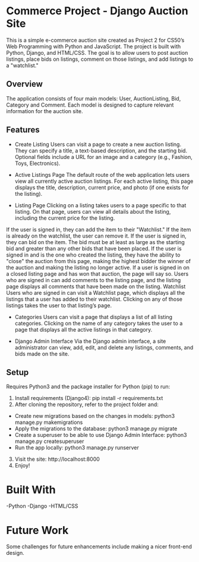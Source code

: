 # Commerce Project - Django Auction Site
This is a simple e-commerce auction site created as Project 2 for CS50’s Web Programming with Python and JavaScript. The project is built with Python, Django, and HTML/CSS. The goal is to allow users to post auction listings, place bids on listings, comment on those listings, and add listings to a "watchlist."

## Overview
The application consists of four main models: User, AuctionListing, Bid, Category and Comment. Each model is designed to capture relevant information for the auction site.

## Features
- Create Listing
Users can visit a page to create a new auction listing. They can specify a title, a text-based description, and the starting bid. Optional fields include a URL for an image and a category (e.g., Fashion, Toys, Electronics).

- Active Listings Page
The default route of the web application lets users view all currently active auction listings. For each active listing, this page displays the title, description, current price, and photo (if one exists for the listing).

- Listing Page
Clicking on a listing takes users to a page specific to that listing. On that page, users can view all details about the listing, including the current price for the listing.

If the user is signed in, they can add the item to their "Watchlist." If the item is already on the watchlist, the user can remove it.
If the user is signed in, they can bid on the item. The bid must be at least as large as the starting bid and greater than any other bids that have been placed.
If the user is signed in and is the one who created the listing, they have the ability to "close" the auction from this page, making the highest bidder the winner of the auction and making the listing no longer active.
If a user is signed in on a closed listing page and has won that auction, the page will say so.
Users who are signed in can add comments to the listing page, and the listing page displays all comments that have been made on the listing.
Watchlist
Users who are signed in can visit a Watchlist page, which displays all the listings that a user has added to their watchlist. Clicking on any of those listings takes the user to that listing’s page.

- Categories
Users can visit a page that displays a list of all listing categories. Clicking on the name of any category takes the user to a page that displays all the active listings in that category.

- Django Admin Interface
Via the Django admin interface, a site administrator can view, add, edit, and delete any listings, comments, and bids made on the site.

## Setup
Requires Python3 and the package installer for Python (pip) to run:

1. Install requirements (Django4): pip install -r requirements.txt
2. After cloning the repository, refer to the project folder and:
- Create new migrations based on the changes in models: python3 manage.py makemigrations
- Apply the migrations to the database: python3 manage.py migrate
- Create a superuser to be able to use Django Admin Interface: python3 manage.py createsuperuser
- Run the app locally: python3 manage.py runserver
3. Visit the site: http://localhost:8000
4. Enjoy!

# Built With
-Python
-Django
-HTML/CSS

# Future Work
Some challenges for future enhancements include making a nicer front-end design.
